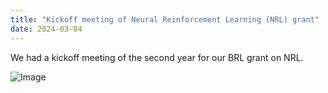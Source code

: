 ```yaml
---
title: "Kickoff meeting of Neural Reinforcement Learning (NRL) grant"
date: 2024-03-04
---
```


We had a kickoff meeting of the second year for our BRL grant on NRL.

![Image](//bspl.korea.ac.kr/Board/Lab_News/2024/NRL_kickoff_24mar04_low.png)  
